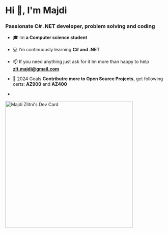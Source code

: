 <h1>Hi 👋, I'm Majdi</h1>
<h3>Passionate C# .NET developer, problem solving and coding </h3>

- 🎓 Im **a Computer science student**

- 💻 I’m continuously learning **C# and .NET**

- 📫 If you need anything just ask for it Im more than happy to help **zlt.majdi@gmail.com**

- 🥅 2024 Goals **Contributre more to Open Source Projects**, get following certs: **AZ900** and **AZ400**

- 


<a href="https://app.daily.dev/majdi"><img src="https://api.daily.dev/devcards/a063598ed1d3496491920d6c60ca2729.png?r=ffp" width="400" alt="Majdi Zlitni's Dev Card"/></a>
